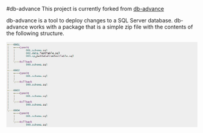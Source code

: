 #db-advance
This project is currently forked from [db-advance](https://github.com/slmoloch/db-advance) 

db-advance is a tool to deploy changes to a SQL Server database. db-advance works with a package that is a simple zip file with the contents of the following structure.

![logo](imgs/directory_structure.jpg)




